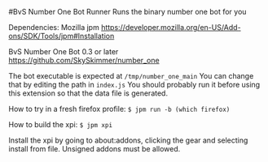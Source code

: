 #BvS Number One Bot Runner
Runs the binary number one bot for you

Dependencies: Mozilla jpm https://developer.mozilla.org/en-US/Add-ons/SDK/Tools/jpm#Installation

BvS Number One Bot 0.3 or later https://github.com/SkySkimmer/number_one

The bot executable is expected at `/tmp/number_one_main`
You can change that by editing the path in `index.js`
You should probably run it before using this extension so that the data file is generated.

How to try in a fresh firefox profile:
`$ jpm run -b (which firefox)`

How to build the xpi:
`$ jpm xpi`

Install the xpi by going to about:addons, clicking the gear and selecting install from file. Unsigned addons must be allowed.

